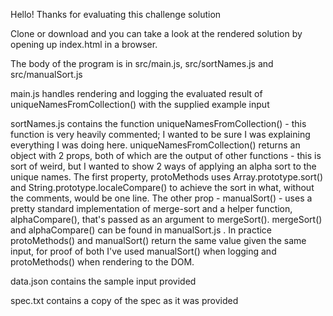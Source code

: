 Hello! Thanks for evaluating this challenge solution

Clone or download and you can take a look at the rendered solution by opening up index.html in a browser.

The body of the program is in src/main.js, src/sortNames.js and src/manualSort.js

main.js handles rendering and logging the evaluated result of uniqueNamesFromCollection() with the supplied example input

sortNames.js contains the function uniqueNamesFromCollection() - this function is very heavily commented; I wanted to be sure I was explaining everything I was doing here. uniqueNamesFromCollection() returns an object with 2 props, both of which are the output of other functions - this is sort of weird, but I wanted to show 2 ways of applying an alpha sort to the unique names. The first property, protoMethods uses Array.prototype.sort() and String.prototype.localeCompare() to achieve the sort in what, without the comments, would be one line. The other prop - manualSort() - uses a pretty standard implementation of merge-sort and a helper function, alphaCompare(), that's passed as an argument to mergeSort(). mergeSort() and alphaCompare() can be found in manualSort.js . In practice protoMethods() and manualSort() return the same value given the same input, for proof of both I've used manualSort() when logging and protoMethods() when rendering to the DOM.

data.json contains the sample input provided

spec.txt contains a copy of the spec as it was provided
